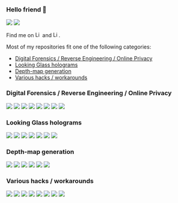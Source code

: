 ### Hello friend 👋
<picture>
<source 
  srcset="https://github-readme-stats.vercel.app/api?username=jankais3r&show_icons=true&hide_rank=true&card_width=350&line_height=28&theme=github_dark"
  media="(prefers-color-scheme: dark)"
/>
<source
  srcset="https://github-readme-stats.vercel.app/api?username=jankais3r&show_icons=true&hide_rank=true&card_width=350&line_height=28&theme=default"
  media="(prefers-color-scheme: light), (prefers-color-scheme: no-preference)"
/>
<img src="https://github-readme-stats.vercel.app/api?username=jankais3r&show_icons=true&hide_rank=true&card_width=350&line_height=28&theme=default" />
</picture>
<picture>
<source 
  srcset="https://github-readme-stats.vercel.app/api/top-langs/?username=jankais3r&langs_count=10&layout=compact&theme=github_dark"
  media="(prefers-color-scheme: dark)"
/>
<source
  srcset="https://github-readme-stats.vercel.app/api/top-langs/?username=jankais3r&langs_count=10&layout=compact&theme=default"
  media="(prefers-color-scheme: light), (prefers-color-scheme: no-preference)"
/>
<img src="https://github-readme-stats.vercel.app/api/top-langs/?username=jankais3r&langs_count=10&layout=compact&theme=default" />
</picture>


Find me on [<img alt="LinkedIn" height="15" src="https://cdn.simpleicons.org/twitter/#1DA1F2" />](https://twitter.com/jankais3r) and [<img alt="LinkedIn" height="15" src="https://cdn.simpleicons.org/mastodon/#6364FF" />](https://defcon.social/@jankais3r).

Most of my repositories fit one of the following categories:
- [Digital Forensics / Reverse Engineering / Online Privacy](#digital-forensics--reverse-engineering--online-privacy)
- [Looking Glass holograms](#looking-glass-holograms)
- [Depth-map generation](#depth-map-generation)
- [Various hacks / workarounds](#various-hacks--workarounds)


### Digital Forensics / Reverse Engineering / Online Privacy

<picture>
<source 
  srcset="https://github-readme-stats.vercel.app/api/pin/?username=jankais3r&repo=private-keyboard-layouts&theme=github_dark"
  media="(prefers-color-scheme: dark)"
/>
<source
  srcset="https://github-readme-stats.vercel.app/api/pin/?username=jankais3r&repo=private-keyboard-layouts&theme=default"
  media="(prefers-color-scheme: light), (prefers-color-scheme: no-preference)"
/>
<img src="https://github-readme-stats.vercel.app/api/pin/?username=jankais3r&repo=private-keyboard-layouts&theme=default" />
</picture>
<picture>
<source 
  srcset="https://github-readme-stats.vercel.app/api/pin/?username=jankais3r&repo=DNoiSe&theme=github_dark"
  media="(prefers-color-scheme: dark)"
/>
<source
  srcset="https://github-readme-stats.vercel.app/api/pin/?username=jankais3r&repo=DNoiSe&theme=default"
  media="(prefers-color-scheme: light), (prefers-color-scheme: no-preference)"
/>
<img src="https://github-readme-stats.vercel.app/api/pin/?username=jankais3r&repo=DNoiSe&theme=default" />
</picture>

<picture>
<source 
  srcset="https://github-readme-stats.vercel.app/api/pin/?username=jankais3r&repo=Forensic-Version-Checker&theme=github_dark"
  media="(prefers-color-scheme: dark)"
/>
<source
  srcset="https://github-readme-stats.vercel.app/api/pin/?username=jankais3r&repo=Forensic-Version-Checker&theme=default"
  media="(prefers-color-scheme: light), (prefers-color-scheme: no-preference)"
/>
<img src="https://github-readme-stats.vercel.app/api/pin/?username=jankais3r&repo=Forensic-Version-Checker&theme=default" />
</picture>
<picture>
<source 
  srcset="https://github-readme-stats.vercel.app/api/pin/?username=jankais3r&repo=Insert-tracking-image&theme=github_dark"
  media="(prefers-color-scheme: dark)"
/>
<source
  srcset="https://github-readme-stats.vercel.app/api/pin/?username=jankais3r&repo=Insert-tracking-image&theme=default"
  media="(prefers-color-scheme: light), (prefers-color-scheme: no-preference)"
/>
<img src="https://github-readme-stats.vercel.app/api/pin/?username=jankais3r&repo=Insert-tracking-image&theme=default" />
</picture>

<picture>
<source 
  srcset="https://github-readme-stats.vercel.app/api/pin/?username=jankais3r&repo=jPhotoDNA&theme=github_dark"
  media="(prefers-color-scheme: dark)"
/>
<source
  srcset="https://github-readme-stats.vercel.app/api/pin/?username=jankais3r&repo=jPhotoDNA&theme=default"
  media="(prefers-color-scheme: light), (prefers-color-scheme: no-preference)"
/>
<img src="https://github-readme-stats.vercel.app/api/pin/?username=jankais3r&repo=jPhotoDNA&theme=default" />
</picture>
<picture>
<source 
  srcset="https://github-readme-stats.vercel.app/api/pin/?username=jankais3r&repo=pyPhotoDNA&theme=github_dark"
  media="(prefers-color-scheme: dark)"
/>
<source
  srcset="https://github-readme-stats.vercel.app/api/pin/?username=jankais3r&repo=pyPhotoDNA&theme=default"
  media="(prefers-color-scheme: light), (prefers-color-scheme: no-preference)"
/>
<img src="https://github-readme-stats.vercel.app/api/pin/?username=jankais3r&repo=pyPhotoDNA&theme=default" />
</picture>

<picture>
<source 
  srcset="https://github-readme-stats.vercel.app/api/pin/?username=jankais3r&repo=Frida-iOS-15-TLS-Keylogger&theme=github_dark"
  media="(prefers-color-scheme: dark)"
/>
<source
  srcset="https://github-readme-stats.vercel.app/api/pin/?username=jankais3r&repo=Frida-iOS-15-TLS-Keylogger&theme=default"
  media="(prefers-color-scheme: light), (prefers-color-scheme: no-preference)"
/>
<img src="https://github-readme-stats.vercel.app/api/pin/?username=jankais3r&repo=Frida-iOS-15-TLS-Keylogger&theme=default" />
</picture>
<picture>
<source 
  srcset="https://github-readme-stats.vercel.app/api/pin/?username=jankais3r&repo=Clearwell-backup-extractor&theme=github_dark"
  media="(prefers-color-scheme: dark)"
/>
<source
  srcset="https://github-readme-stats.vercel.app/api/pin/?username=jankais3r&repo=Clearwell-backup-extractor&theme=default"
  media="(prefers-color-scheme: light), (prefers-color-scheme: no-preference)"
/>
<img src="https://github-readme-stats.vercel.app/api/pin/?username=jankais3r&repo=Clearwell-backup-extractor&theme=default" />
</picture>

### Looking Glass holograms

<picture>
<source 
  srcset="https://github-readme-stats.vercel.app/api/pin/?username=jankais3r&repo=VirtualHPS&theme=github_dark"
  media="(prefers-color-scheme: dark)"
/>
<source
  srcset="https://github-readme-stats.vercel.app/api/pin/?username=jankais3r&repo=VirtualHPS&theme=default"
  media="(prefers-color-scheme: light), (prefers-color-scheme: no-preference)"
/>
<img src="https://github-readme-stats.vercel.app/api/pin/?username=jankais3r&repo=VirtualHPS&theme=default" />
</picture>

<picture>
<source 
  srcset="https://github-readme-stats.vercel.app/api/pin/?username=jankais3r&repo=driverless-HoloPlay.js&theme=github_dark"
  media="(prefers-color-scheme: dark)"
/>
<source
  srcset="https://github-readme-stats.vercel.app/api/pin/?username=jankais3r&repo=driverless-HoloPlay.js&theme=default"
  media="(prefers-color-scheme: light), (prefers-color-scheme: no-preference)"
/>
<img src="https://github-readme-stats.vercel.app/api/pin/?username=jankais3r&repo=driverless-HoloPlay.js&theme=default" />
</picture>
<picture>
<source 
  srcset="https://github-readme-stats.vercel.app/api/pin/?username=jankais3r&repo=iOS-LookingGlass&theme=github_dark"
  media="(prefers-color-scheme: dark)"
/>
<source
  srcset="https://github-readme-stats.vercel.app/api/pin/?username=jankais3r&repo=iOS-LookingGlass&theme=default"
  media="(prefers-color-scheme: light), (prefers-color-scheme: no-preference)"
/>
<img src="https://github-readme-stats.vercel.app/api/pin/?username=jankais3r&repo=iOS-LookingGlass&theme=default" />
</picture>

<picture>
<source 
  srcset="https://github-readme-stats.vercel.app/api/pin/?username=jankais3r&repo=HoloPortrait&theme=github_dark"
  media="(prefers-color-scheme: dark)"
/>
<source
  srcset="https://github-readme-stats.vercel.app/api/pin/?username=jankais3r&repo=HoloPortrait&theme=default"
  media="(prefers-color-scheme: light), (prefers-color-scheme: no-preference)"
/>
<img src="https://github-readme-stats.vercel.app/api/pin/?username=jankais3r&repo=HoloPortrait&theme=default" />
</picture>
<picture>
<source 
  srcset="https://github-readme-stats.vercel.app/api/pin/?username=jankais3r&repo=HoloScan&theme=github_dark"
  media="(prefers-color-scheme: dark)"
/>
<source
  srcset="https://github-readme-stats.vercel.app/api/pin/?username=jankais3r&repo=HoloScan&theme=default"
  media="(prefers-color-scheme: light), (prefers-color-scheme: no-preference)"
/>
<img src="https://github-readme-stats.vercel.app/api/pin/?username=jankais3r&repo=HoloScan&theme=default" />
</picture>

<picture>
<source 
  srcset="https://github-readme-stats.vercel.app/api/pin/?username=jankais3r&repo=HoloMinecraft&theme=github_dark"
  media="(prefers-color-scheme: dark)"
/>
<source
  srcset="https://github-readme-stats.vercel.app/api/pin/?username=jankais3r&repo=HoloMinecraft&theme=default"
  media="(prefers-color-scheme: light), (prefers-color-scheme: no-preference)"
/>
<img src="https://github-readme-stats.vercel.app/api/pin/?username=jankais3r&repo=HoloMinecraft&theme=default" />
</picture>
<picture>
<source 
  srcset="https://github-readme-stats.vercel.app/api/pin/?username=jankais3r&repo=HoloSkype&theme=github_dark"
  media="(prefers-color-scheme: dark)"
/>
<source
  srcset="https://github-readme-stats.vercel.app/api/pin/?username=jankais3r&repo=HoloSkype&theme=default"
  media="(prefers-color-scheme: light), (prefers-color-scheme: no-preference)"
/>
<img src="https://github-readme-stats.vercel.app/api/pin/?username=jankais3r&repo=HoloSkype&theme=default" />
</picture>

### Depth-map generation

<picture>
<source 
  srcset="https://github-readme-stats.vercel.app/api/pin/?username=jankais3r&repo=RGB-Depthify&theme=github_dark"
  media="(prefers-color-scheme: dark)"
/>
<source
  srcset="https://github-readme-stats.vercel.app/api/pin/?username=jankais3r&repo=RGB-Depthify&theme=default"
  media="(prefers-color-scheme: light), (prefers-color-scheme: no-preference)"
/>
<img src="https://github-readme-stats.vercel.app/api/pin/?username=jankais3r&repo=RGB-Depthify&theme=default" />
</picture>
<picture>
<source 
  srcset="https://github-readme-stats.vercel.app/api/pin/?username=jankais3r&repo=Seene-Depthify&theme=github_dark"
  media="(prefers-color-scheme: dark)"
/>
<source
  srcset="https://github-readme-stats.vercel.app/api/pin/?username=jankais3r&repo=Seene-Depthify&theme=default"
  media="(prefers-color-scheme: light), (prefers-color-scheme: no-preference)"
/>
<img src="https://github-readme-stats.vercel.app/api/pin/?username=jankais3r&repo=Seene-Depthify&theme=default" />
</picture>

<picture>
<source 
  srcset="https://github-readme-stats.vercel.app/api/pin/?username=jankais3r&repo=Video-Depthify&theme=github_dark"
  media="(prefers-color-scheme: dark)"
/>
<source
  srcset="https://github-readme-stats.vercel.app/api/pin/?username=jankais3r&repo=Video-Depthify&theme=default"
  media="(prefers-color-scheme: light), (prefers-color-scheme: no-preference)"
/>
<img src="https://github-readme-stats.vercel.app/api/pin/?username=jankais3r&repo=Video-Depthify&theme=default" />
</picture>
<picture>
<source 
  srcset="https://github-readme-stats.vercel.app/api/pin/?username=jankais3r&repo=Inpainted-Photo-Sets&theme=github_dark"
  media="(prefers-color-scheme: dark)"
/>
<source
  srcset="https://github-readme-stats.vercel.app/api/pin/?username=jankais3r&repo=Inpainted-Photo-Sets&theme=default"
  media="(prefers-color-scheme: light), (prefers-color-scheme: no-preference)"
/>
<img src="https://github-readme-stats.vercel.app/api/pin/?username=jankais3r&repo=Inpainted-Photo-Sets&theme=default" />
</picture>

<picture>
<source 
  srcset="https://github-readme-stats.vercel.app/api/pin/?username=jankais3r&repo=Minecraft-Depth-Extractor&theme=github_dark"
  media="(prefers-color-scheme: dark)"
/>
<source
  srcset="https://github-readme-stats.vercel.app/api/pin/?username=jankais3r&repo=Minecraft-Depth-Extractor&theme=default"
  media="(prefers-color-scheme: light), (prefers-color-scheme: no-preference)"
/>
<img src="https://github-readme-stats.vercel.app/api/pin/?username=jankais3r&repo=Minecraft-Depth-Extractor&theme=default" />
</picture>
<picture>
<source 
  srcset="https://github-readme-stats.vercel.app/api/pin/?username=jankais3r&repo=Pythonista-Extract-Depthmap&theme=github_dark"
  media="(prefers-color-scheme: dark)"
/>
<source
  srcset="https://github-readme-stats.vercel.app/api/pin/?username=jankais3r&repo=Pythonista-Extract-Depthmap&theme=default"
  media="(prefers-color-scheme: light), (prefers-color-scheme: no-preference)"
/>
<img src="https://github-readme-stats.vercel.app/api/pin/?username=jankais3r&repo=Pythonista-Extract-Depthmap&theme=default" />
</picture>

### Various hacks / workarounds

<picture>
<source 
  srcset="https://github-readme-stats.vercel.app/api/pin/?username=jankais3r&repo=Podcast-Video-Exporter&theme=github_dark"
  media="(prefers-color-scheme: dark)"
/>
<source
  srcset="https://github-readme-stats.vercel.app/api/pin/?username=jankais3r&repo=Podcast-Video-Exporter&theme=default"
  media="(prefers-color-scheme: light), (prefers-color-scheme: no-preference)"
/>
<img src="https://github-readme-stats.vercel.app/api/pin/?username=jankais3r&repo=Podcast-Video-Exporter&theme=default" />
</picture>
<picture>
<source 
  srcset="https://github-readme-stats.vercel.app/api/pin/?username=jankais3r&repo=Recolor&theme=github_dark"
  media="(prefers-color-scheme: dark)"
/>
<source
  srcset="https://github-readme-stats.vercel.app/api/pin/?username=jankais3r&repo=Recolor&theme=default"
  media="(prefers-color-scheme: light), (prefers-color-scheme: no-preference)"
/>
<img src="https://github-readme-stats.vercel.app/api/pin/?username=jankais3r&repo=Recolor&theme=default" />
</picture>

<picture>
<source 
  srcset="https://github-readme-stats.vercel.app/api/pin/?username=jankais3r&repo=Unistellar-eVscope-research&theme=github_dark"
  media="(prefers-color-scheme: dark)"
/>
<source
  srcset="https://github-readme-stats.vercel.app/api/pin/?username=jankais3r&repo=Unistellar-eVscope-research&theme=default"
  media="(prefers-color-scheme: light), (prefers-color-scheme: no-preference)"
/>
<img src="https://github-readme-stats.vercel.app/api/pin/?username=jankais3r&repo=Unistellar-eVscope-research&theme=default" />
</picture>
<picture>
<source 
  srcset="https://github-readme-stats.vercel.app/api/pin/?username=jankais3r&repo=VitalSource-Grabber&theme=github_dark"
  media="(prefers-color-scheme: dark)"
/>
<source
  srcset="https://github-readme-stats.vercel.app/api/pin/?username=jankais3r&repo=VitalSource-Grabber&theme=default"
  media="(prefers-color-scheme: light), (prefers-color-scheme: no-preference)"
/>
<img src="https://github-readme-stats.vercel.app/api/pin/?username=jankais3r&repo=VitalSource-Grabber&theme=default" />
</picture>

<picture>
<source 
  srcset="https://github-readme-stats.vercel.app/api/pin/?username=jankais3r&repo=PDF-Text-Extract&theme=github_dark"
  media="(prefers-color-scheme: dark)"
/>
<source
  srcset="https://github-readme-stats.vercel.app/api/pin/?username=jankais3r&repo=PDF-Text-Extract&theme=default"
  media="(prefers-color-scheme: light), (prefers-color-scheme: no-preference)"
/>
<img src="https://github-readme-stats.vercel.app/api/pin/?username=jankais3r&repo=PDF-Text-Extract&theme=default" />
</picture>
<picture>
<source 
  srcset="https://github-readme-stats.vercel.app/api/pin/?username=jankais3r&repo=Synology-channel-limiter&theme=github_dark"
  media="(prefers-color-scheme: dark)"
/>
<source
  srcset="https://github-readme-stats.vercel.app/api/pin/?username=jankais3r&repo=Synology-channel-limiter&theme=default"
  media="(prefers-color-scheme: light), (prefers-color-scheme: no-preference)"
/>
<img src="https://github-readme-stats.vercel.app/api/pin/?username=jankais3r&repo=Synology-channel-limiter&theme=default" />
</picture>

<picture>
<source 
  srcset="https://github-readme-stats.vercel.app/api/pin/?username=jankais3r&repo=RDPcopy&theme=github_dark"
  media="(prefers-color-scheme: dark)"
/>
<source
  srcset="https://github-readme-stats.vercel.app/api/pin/?username=jankais3r&repo=RDPcopy&theme=default"
  media="(prefers-color-scheme: light), (prefers-color-scheme: no-preference)"
/>
<img src="https://github-readme-stats.vercel.app/api/pin/?username=jankais3r&repo=RDPcopy&theme=default" />
</picture>
<picture>
<source 
  srcset="https://github-readme-stats.vercel.app/api/pin/?username=jankais3r&repo=SQL-stringEXEC&theme=github_dark"
  media="(prefers-color-scheme: dark)"
/>
<source
  srcset="https://github-readme-stats.vercel.app/api/pin/?username=jankais3r&repo=SQL-stringEXEC&theme=default"
  media="(prefers-color-scheme: light), (prefers-color-scheme: no-preference)"
/>
<img src="https://github-readme-stats.vercel.app/api/pin/?username=jankais3r&repo=SQL-stringEXEC&theme=default" />
</picture>
